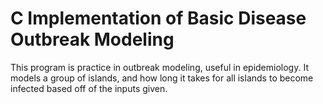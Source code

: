 # C Implementation of Basic Disease Outbreak Modeling

This program is practice in outbreak modeling, useful in epidemiology. It models a group of islands, and how long it takes for all islands to become infected based off of the inputs given.
